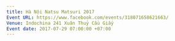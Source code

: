 ```yaml
---
title: Hà Nội Natsu Matsuri 2017
Event URL: https://www.facebook.com/events/318071658621663/
Venue: Indochina 241 Xuân Thuỷ Cầu Giấy
Event date: 2017-07-29 07:00:00 +07:00
---
```


